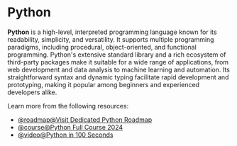# Python

**Python** is a high-level, interpreted programming language known for its readability, simplicity, and versatility. It supports multiple programming paradigms, including procedural, object-oriented, and functional programming. Python's extensive standard library and a rich ecosystem of third-party packages make it suitable for a wide range of applications, from web development and data analysis to machine learning and automation. Its straightforward syntax and dynamic typing facilitate rapid development and prototyping, making it popular among beginners and experienced developers alike.

Learn more from the following resources:

- [@roadmap@Visit Dedicated Python Roadmap](https://roadmap.sh/python)
- [@course@Python Full Course 2024](https://www.youtube.com/watch?v=ix9cRaBkVe0)
- [@video@Python in 100 Seconds](https://www.youtube.com/watch?v=x7X9w_GIm1s)
